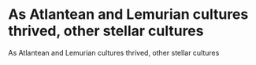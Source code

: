 # As Atlantean and Lemurian cultures thrived, other stellar cultures

As Atlantean and Lemurian cultures thrived, other stellar cultures